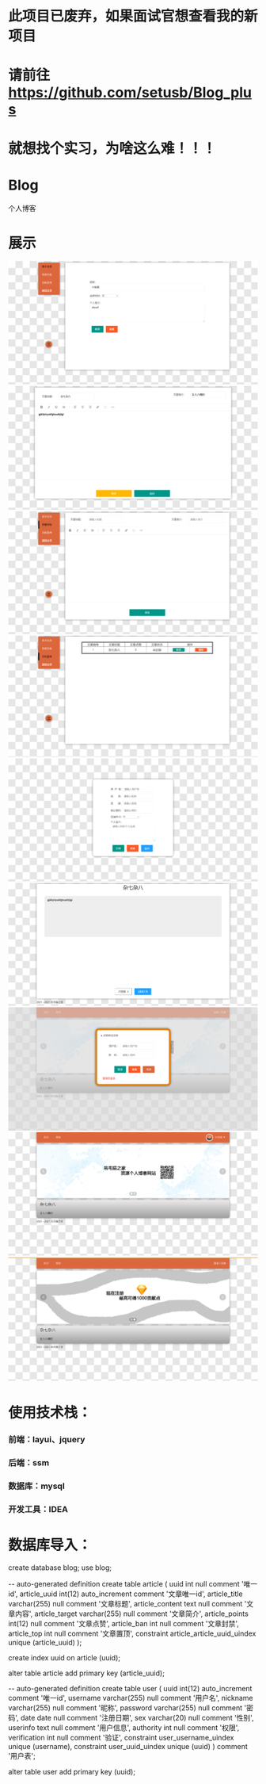 # 此项目已废弃，如果面试官想查看我的新项目
# 请前往 https://github.com/setusb/Blog_plus
# 就想找个实习，为啥这么难！！！

# Blog
个人博客

# 展示
![image](https://github.com/setusb/Blog/blob/master/%E5%9B%BE%E7%89%87%E5%B1%95%E7%A4%BA/%E4%B8%AA%E4%BA%BA%E4%BF%A1%E6%81%AF.png)
![image](https://github.com/setusb/Blog/blob/master/%E5%9B%BE%E7%89%87%E5%B1%95%E7%A4%BA/%E4%BF%AE%E6%94%B9%E5%B8%96%E5%AD%90.png)
![image](https://github.com/setusb/Blog/blob/master/%E5%9B%BE%E7%89%87%E5%B1%95%E7%A4%BA/%E5%8F%91%E5%B8%96.png)
![image](https://github.com/setusb/Blog/blob/master/%E5%9B%BE%E7%89%87%E5%B1%95%E7%A4%BA/%E5%8F%91%E5%B8%96%E7%AE%A1%E7%90%86.png)
![image](https://github.com/setusb/Blog/blob/master/%E5%9B%BE%E7%89%87%E5%B1%95%E7%A4%BA/%E6%B3%A8%E5%86%8C.png)
![image](https://github.com/setusb/Blog/blob/master/%E5%9B%BE%E7%89%87%E5%B1%95%E7%A4%BA/%E6%B5%8F%E8%A7%88%E5%B8%96%E5%AD%90.png)
![image](https://github.com/setusb/Blog/blob/master/%E5%9B%BE%E7%89%87%E5%B1%95%E7%A4%BA/%E7%99%BB%E5%BD%95.png)
![image](https://github.com/setusb/Blog/blob/master/%E5%9B%BE%E7%89%87%E5%B1%95%E7%A4%BA/%E7%99%BB%E5%BD%95%E6%88%90%E5%8A%9F.png)
![image](https://github.com/setusb/Blog/blob/master/%E5%9B%BE%E7%89%87%E5%B1%95%E7%A4%BA/%E9%A6%96%E9%A1%B5.png)

# 使用技术栈：
### 前端：layui、jquery
### 后端：ssm
### 数据库：mysql
### 开发工具：IDEA

# 数据库导入：
create database blog;
use blog;

-- auto-generated definition
create table article
(
    uuid            int          null comment '唯一id',
    article_uuid    int(12) auto_increment comment '文章唯一id',
    article_title   varchar(255) null comment '文章标题',
    article_content text         null comment '文章内容',
    article_target  varchar(255) null comment '文章简介',
    article_points  int(12)      null comment '文章点赞',
    article_ban     int          null comment '文章封禁',
    article_top     int          null comment '文章置顶',
    constraint article_article_uuid_uindex
        unique (article_uuid)
);

create index uuid
    on article (uuid);

alter table article
    add primary key (article_uuid);
    
-- auto-generated definition
create table user
(
    uuid         int(12) auto_increment comment '唯一id',
    username     varchar(255) null comment '用户名',
    nickname     varchar(255) null comment '昵称',
    password     varchar(255) null comment '密码',
    date         date         null comment '注册日期',
    sex          varchar(20)  null comment '性别',
    userinfo     text         null comment '用户信息',
    authority    int          null comment '权限',
    verification int          null comment '验证',
    constraint user_username_uindex
        unique (username),
    constraint user_uuid_uindex
        unique (uuid)
)
    comment '用户表';

alter table user
    add primary key (uuid);

